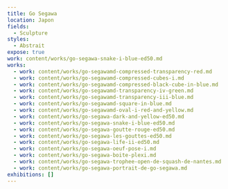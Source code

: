 ```yaml
---
title: Go Segawa
location: Japon
fields:
  - Sculpture
styles:
  - Abstrait
expose: true
work: content/works/go-segawa-snake-i-blue-ed50.md
works:
  - work: content/works/go-segawamd-compressed-transparency-red.md
  - work: content/works/go-segawamd-compressed-cubes-i.md
  - work: content/works/go-segawamd-compressed-black-cube-in-blue.md
  - work: content/works/go-segawamd-transparency-iv-green.md
  - work: content/works/go-segawamd-transparency-iii-blue.md
  - work: content/works/go-segawamd-square-in-blue.md
  - work: content/works/go-segawamd-oval-i-red-and-yellow.md
  - work: content/works/go-segawa-dark-and-yellow-ed50.md
  - work: content/works/go-segawa-snake-i-blue-ed50.md
  - work: content/works/go-segawa-goutte-rouge-ed50.md
  - work: content/works/go-segawa-les-gouttes-ed50.md
  - work: content/works/go-segawa-life-ii-ed50.md
  - work: content/works/go-segawa-oeuf-pose-i.md
  - work: content/works/go-segawa-boite-plexi.md
  - work: content/works/go-segawa-trophee-open-de-squash-de-nantes.md
  - work: content/works/go-segawa-portrait-de-go-segawa.md
exhibitions: []
---
```


